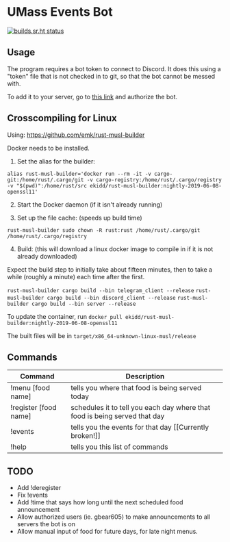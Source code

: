 # UMass Events Bot

[![builds.sr.ht status](https://builds.sr.ht/~gbear605/umass_discord_bot.svg)](https://builds.sr.ht/~gbear605/umass_discord_bot?)

## Usage

The program requires a bot token to connect to Discord. It does this using a "token" file that is not checked in to git, so that the bot cannot be messed with.

To add it to your server, go to [this link](https://discordapp.com/api/oauth2/authorize?client_id=355392985912836097&scope=bot&permissions=1) and authorize the bot.

## Crosscompiling for Linux

Using: https://github.com/emk/rust-musl-builder

Docker needs to be installed.

1) Set the alias for the builder:

``alias rust-musl-builder='docker run --rm -it -v cargo-git:/home/rust/.cargo/git -v cargo-registry:/home/rust/.cargo/registry -v "$(pwd)":/home/rust/src ekidd/rust-musl-builder:nightly-2019-06-08-openssl11'``

2) Start the Docker daemon (if it isn't already running)

3) Set up the file cache: (speeds up build time)

``rust-musl-builder sudo chown -R rust:rust /home/rust/.cargo/git /home/rust/.cargo/registry``

4) Build: (this will download a linux docker image to compile in if it is not already downloaded)

Expect the build step to initially take about fifteen minutes, then to take a while (roughly a minute) each time after the first.

``rust-musl-builder cargo build --bin telegram_client --release``
``rust-musl-builder cargo build --bin discord_client --release``
``rust-musl-builder cargo build --bin server --release``

To update the container, run ``docker pull ekidd/rust-musl-builder:nightly-2019-06-08-openssl11``

The built files will be in ``target/x86_64-unknown-linux-musl/release``

## Commands

| Command               | Description                                                                 |
| --------------------- | --------------------------------------------------------------------------- |
| !menu [food name]     | tells you where that food is being served today                             |
| !register [food name] | schedules it to tell you each day where that food is being served that day  |
| !events               | tells you the events for that day [[Currently broken!]]                     |
| !help                 | tells you this list of commands                                             |

## TODO

* Add !deregister
* Fix !events
* Add !time that says how long until the next scheduled food announcement
* Allow authorized users (ie. gbear605) to make announcements to all servers the bot is on
* Allow manual input of food for future days, for late night menus.
